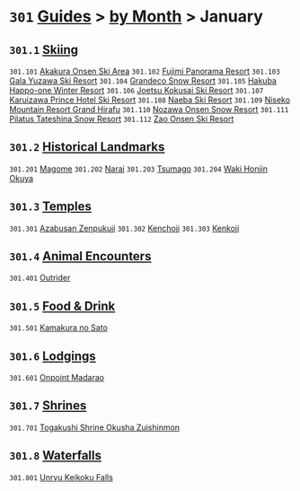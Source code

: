 # `301` [Guides](../../) > [by Month](../) > January

## `301.1` [Skiing](skiing)
`301.101` [Akakura Onsen Ski Area](skiing/akakura-onsen-ski-area.md)
`301.102` [Fujimi Panorama Resort](skiing/fujimi-panorama-resort.md)
`301.103` [Gala Yuzawa Ski Resort](skiing/gala-yuzawa-ski-resort.md)
`301.104` [Grandeco Snow Resort](skiing/grandeco-snow-resort.md)
`301.105` [Hakuba Happo-one Winter Resort](skiing/hakuba-happo-one-winter-resort.md)
`301.106` [Joetsu Kokusai Ski Resort](skiing/joetsu-kokusai-ski-resort.md)
`301.107` [Karuizawa Prince Hotel Ski Resort](skiing/karuizawa-prince-hotel-ski-resort.md)
`301.108` [Naeba Ski Resort](skiing/naeba-ski-resort.md)
`301.109` [Niseko Mountain Resort Grand Hirafu](skiing/niseko-mountain-resort-grand-hirafu.md)
`301.110` [Nozawa Onsen Snow Resort](skiing/nozawa-onsen-snow-resort.md)
`301.111` [Pilatus Tateshina Snow Resort](skiing/pilatus-tateshina-snow-resort.md)
`301.112` [Zao Onsen Ski Resort](skiing/zao-onsen-ski-resort.md)

## `301.2` [Historical Landmarks](historical%20landmarks)
`301.201` [Magome](historical%20landmarks/magome.md)
`301.202` [Narai](historical%20landmarks/narai.md)
`301.203` [Tsumago](historical%20landmarks/tsumago.md)
`301.204` [Waki Honjin Okuya](historical%20landmarks/waki-honjin-okuya.md)

## `301.3` [Temples](temples)
`301.301` [Azabusan Zenpukuji](temples/azabusan-zenpukuji.md)
`301.302` [Kenchoji](temples/kenchoji.md)
`301.303` [Kenkoji](temples/kenkoji.md)

## `301.4` [Animal Encounters](animal%20encounters)
`301.401` [Outrider](animal%20encounters/outrider.md)

## `301.5` [Food & Drink](food%20and%20drink)
`301.501` [Kamakura no Sato](food%20and%20drink/kamakura-no-sato.md)

## `301.6` [Lodgings](lodgings)
`301.601` [Onpoint Madarao](lodgings/onpoint-madarao.md)

## `301.7` [Shrines](shrines)
`301.701` [Togakushi Shrine Okusha Zuishinmon](shrines/togakushi-shrine-okusha-zuishinmon.md)

## `301.8` [Waterfalls](waterfalls)
`301.801` [Unryu Keikoku Falls](waterfalls/unryu-keikoku-falls.md)
